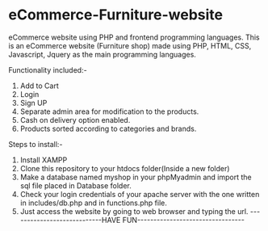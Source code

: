 # eCommerce-Furniture-website
eCommerce website using PHP and frontend programming languages.
This is an eCommerce website (Furniture shop) made using PHP, HTML, CSS, Javascript, Jquery as the main programming languages.


Functionality included:-
1) Add to Cart
2) Login
3) Sign UP
4) Separate admin area for modification to the products.
5) Cash on delivery option enabled.
6) Products sorted according to categories and brands.

Steps to install:-
1) Install XAMPP
2) Clone this repository to your htdocs folder(Inside a new folder)
3) Make a database named myshop in your phpMyadmin and import the sql file placed in Database folder.
4) Check your login credentials of your apache server with the one written in includes/db.php and in functions.php file.
5) Just access the website by going to web browser and typing the url.
----------------------------HAVE FUN---------------------------------
